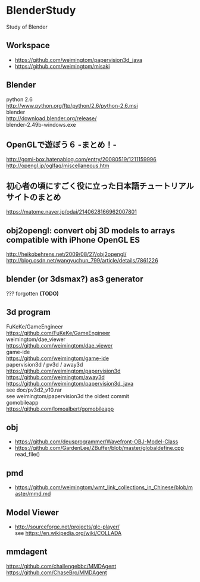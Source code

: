 # BlenderStudy
Study of Blender

## Workspace  
* https://github.com/weimingtom/papervision3d_java  
* https://github.com/weimingtom/misaki  

## Blender  
python 2.6  
http://www.python.org/ftp/python/2.6/python-2.6.msi  
blender  
http://download.blender.org/release/  
blender-2.49b-windows.exe  

## OpenGLで遊ぼう６ -まとめ！-  
http://gomi-box.hatenablog.com/entry/20080519/1211159996  
http://opengl.jp/oglfaq/miscellaneous.htm  

## 初心者の頃にすごく役に立った日本語チュートリアルサイトのまとめ  
https://matome.naver.jp/odai/2140628166962007801  

## obj2opengl: convert obj 3D models to arrays compatible with iPhone OpenGL ES  
http://heikobehrens.net/2009/08/27/obj2opengl/  
http://blog.csdn.net/wangyuchun_799/article/details/7861226  

## blender (or 3dsmax?) as3 generator
??? forgotten **(TODO)**      

## 3d program  
FuKeKe/GameEngineer  
https://github.com/FuKeKe/GameEngineer  
weimingtom/dae_viewer  
https://github.com/weimingtom/dae_viewer  
game-ide  
https://github.com/weimingtom/game-ide  
papervision3d / pv3d / away3d  
https://github.com/weimingtom/papervision3d  
https://github.com/weimingtom/away3d  
https://github.com/weimingtom/papervision3d_java  
see doc/pv3d2_v10.rar  
see weimingtom/papervision3d the oldest commit  
gomobileapp  
https://github.com/lomoalbert/gomobileapp  

## obj  
* https://github.com/deusprogrammer/Wavefront-OBJ-Model-Class  
* https://github.com/GardenLee/ZBuffer/blob/master/globaldefine.cpp  
read_file()  

## pmd  
* https://github.com/weimingtom/wmt_link_collections_in_Chinese/blob/master/mmd.md  

## Model Viewer  
* http://sourceforge.net/projects/glc-player/  
see https://en.wikipedia.org/wiki/COLLADA  

## mmdagent  
https://github.com/challengebbc/MMDAgent  
https://github.com/ChaseBro/MMDAgent  

